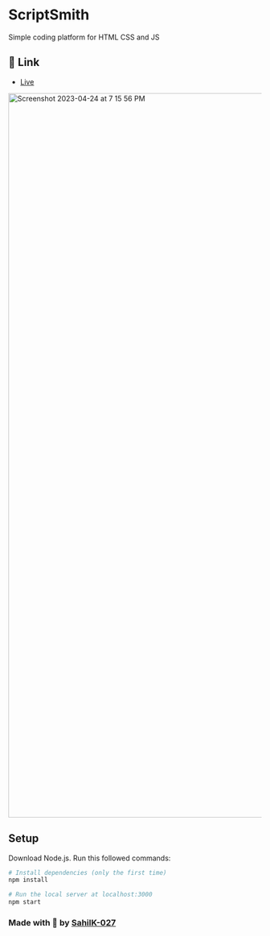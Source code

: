 # ScriptSmith
Simple coding platform for HTML CSS and JS

## 🔗 Link
- [Live](https://script-smith.vercel.app/)

<img width="1440" alt="Screenshot 2023-04-24 at 7 15 56 PM" src="https://user-images.githubusercontent.com/104154041/234016611-21ee3051-e7cd-468c-9f12-08e1830415ab.png">

## Setup

Download Node.js. Run this followed commands:

```bash
# Install dependencies (only the first time)
npm install

# Run the local server at localhost:3000
npm start
```

### Made with 💜 by [SahilK-027](https://github.com/SahilK-027)
